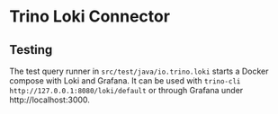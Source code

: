 # Trino Loki Connector

## Testing

The test query runner in `src/test/java/io.trino.loki` starts a Docker compose with Loki and Grafana. It can be used with `trino-cli  http://127.0.0.1:8080/loki/default` or through
Grafana under http://localhost:3000.
